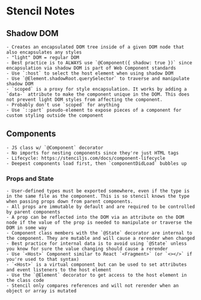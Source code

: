 # Stencil Notes

## Shadow DOM

    - Creates an encapsulated DOM tree inside of a given DOM node that also encapsulates any styles
    - "light" DOM = regular DOM
    - Best practice is to ALWAYS use `@Component({ shadow: true })` since encapsulation via shadow DOM is part of Web Component standards
    - Use `:host` to select the host element when using shadow DOM
    - Use `@Element.shadowRoot.querySelector` to traverse and manipulate shadow DOM
    - `scoped` is a proxy for style encapsulation. It works by adding a `data-` attribute to make the component unique in the DOM. This does not prevent light DOM styles from affecting the component.
    - Probably don't use `scoped` for anything
    - Use `::part` pseudo-element to expose pieces of a component for custom styling outside the component

## Components

    - JS class w/ `@Component` decorator
    - No imports for nesting components since they're just HTML tags
    - Lifecycle: https://stenciljs.com/docs/component-lifecycle
    - Deepest components load first, then `componentDidLoad` bubbles up

### Props and State

    - User-defined types must be exported somewhere, even if the type is in the same file as the component. This is so stencil knows the type when passing props down from parent components.
    - All props are immutable by default and are required to be controlled by parent components
    - A prop can be reflected into the DOM via an attribute on the DOM node if the value of the prop is needed to manipulate or traverse the DOM in some way
    - Component class members with the `@State` decorator are internal to the component. They are mutable and will cause a rerender when changed
    - Best practice for internal data is to avoid using `@State` unless you know for sure the value changing should cause a rerender
    - Use `<Host>` Component similar to React `<Fragment>` (or `<></>` if you're used to that syntax)
    - `<Host>` is a virtual component but can be used to set attributes and event listeners to the host element
    - Use the `@Element` decorator to get access to the host element in the class code
    - Stencil only compares references and will not rerender when an object or array is mutated
